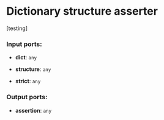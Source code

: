 # Dictionary structure asserter

[testing]

### Input ports:

* __dict__: `any`


* __structure__: `any`


* __strict__: `any`

### Output ports:

* __assertion__: `any`

